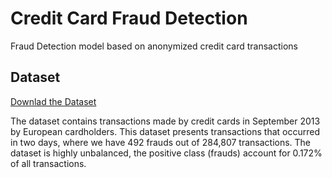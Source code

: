 
# Credit Card Fraud Detection

Fraud Detection model based on anonymized credit card transactions




## Dataset

[Downlad the Dataset](https://www.kaggle.com/datasets/mlg-ulb/creditcardfraud)

The dataset contains transactions made by credit cards in September 2013 by European cardholders.
This dataset presents transactions that occurred in two days, where we have 492 frauds out of 284,807 transactions. The dataset is highly unbalanced, the positive class (frauds) account for 0.172% of all transactions.